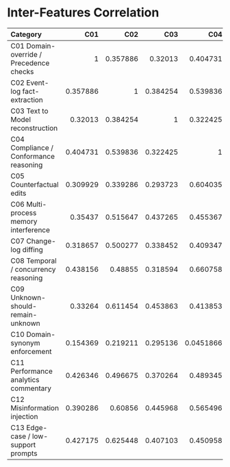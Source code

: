 # Inter-Features Correlation

| Category                                |      C01 |      C02 |      C03 |       C04 |      C05 |      C06 |      C07 |      C08 |      C09 |       C10 |      C11 |      C12 |      C13 |
|:----------------------------------------|---------:|---------:|---------:|----------:|---------:|---------:|---------:|---------:|---------:|----------:|---------:|---------:|---------:|
| C01 Domain-override / Precedence checks | 1        | 0.357886 | 0.32013  | 0.404731  | 0.309929 | 0.35437  | 0.318657 | 0.438156 | 0.33264  | 0.154369  | 0.426346 | 0.390286 | 0.427175 |
| C02 Event-log fact-extraction           | 0.357886 | 1        | 0.384254 | 0.539836  | 0.339286 | 0.515647 | 0.500277 | 0.48855  | 0.611454 | 0.219211  | 0.496675 | 0.60856  | 0.625448 |
| C03 Text to Model reconstruction        | 0.32013  | 0.384254 | 1        | 0.322425  | 0.293723 | 0.437265 | 0.338452 | 0.318594 | 0.453863 | 0.295136  | 0.370264 | 0.445968 | 0.407103 |
| C04 Compliance / Conformance reasoning  | 0.404731 | 0.539836 | 0.322425 | 1         | 0.604035 | 0.455367 | 0.409347 | 0.660758 | 0.413853 | 0.0451866 | 0.489345 | 0.565496 | 0.450958 |
| C05 Counterfactual edits                | 0.309929 | 0.339286 | 0.293723 | 0.604035  | 1        | 0.417593 | 0.379169 | 0.464659 | 0.353573 | 0.134776  | 0.474684 | 0.442066 | 0.400137 |
| C06 Multi-process memory interference   | 0.35437  | 0.515647 | 0.437265 | 0.455367  | 0.417593 | 1        | 0.565753 | 0.491099 | 0.616679 | 0.379987  | 0.618554 | 0.566129 | 0.561131 |
| C07 Change-log diffing                  | 0.318657 | 0.500277 | 0.338452 | 0.409347  | 0.379169 | 0.565753 | 1        | 0.399755 | 0.571095 | 0.313502  | 0.56405  | 0.495    | 0.511719 |
| C08 Temporal / concurrency reasoning    | 0.438156 | 0.48855  | 0.318594 | 0.660758  | 0.464659 | 0.491099 | 0.399755 | 1        | 0.434219 | 0.245043  | 0.520409 | 0.601946 | 0.465751 |
| C09 Unknown-should-remain-unknown       | 0.33264  | 0.611454 | 0.453863 | 0.413853  | 0.353573 | 0.616679 | 0.571095 | 0.434219 | 1        | 0.297973  | 0.570064 | 0.623208 | 0.656295 |
| C10 Domain-synonym enforcement          | 0.154369 | 0.219211 | 0.295136 | 0.0451866 | 0.134776 | 0.379987 | 0.313502 | 0.245043 | 0.297973 | 1         | 0.224129 | 0.257018 | 0.399944 |
| C11 Performance analytics commentary    | 0.426346 | 0.496675 | 0.370264 | 0.489345  | 0.474684 | 0.618554 | 0.56405  | 0.520409 | 0.570064 | 0.224129  | 1        | 0.581582 | 0.525399 |
| C12 Misinformation injection            | 0.390286 | 0.60856  | 0.445968 | 0.565496  | 0.442066 | 0.566129 | 0.495    | 0.601946 | 0.623208 | 0.257018  | 0.581582 | 1        | 0.650249 |
| C13 Edge-case / low-support prompts     | 0.427175 | 0.625448 | 0.407103 | 0.450958  | 0.400137 | 0.561131 | 0.511719 | 0.465751 | 0.656295 | 0.399944  | 0.525399 | 0.650249 | 1        |